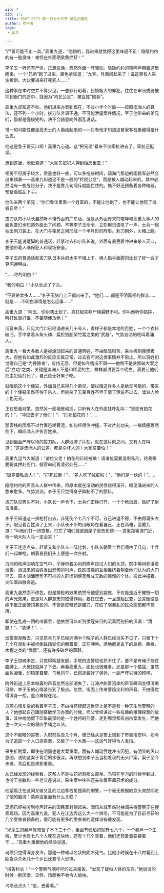 ```yaml
---
aid: 7
zid: 172
title: 0007.0172-第一百七十五节 莫名的骚乱
author: 吹牛者
tags: 
 - 正文

---
```




“尸首可能不止一具。”高重九道，“他娘的，我进来就觉得这里味道不正！隐隐约约的有一股臭味！难怪在外面晒臭鱼烂虾！”

李子玉一听还有尸体，正想说话，忽然外面一阵骚动。隐隐约约的喧哗声朝着这里而来，一个“兄弟”跑了过来，面色紧张道：“九爷，外面闹起来了！说这里有人采生折割，大伙要进来打死犯人……”

这种事在本时空并不算少见，一些罪行昭著，民愤极大的罪犯，往往在审讯或者被押到衙门的途中，就因为“衿民公忿”，被百姓“殴毙”。

高重九却知道不秒。他们进来办案到现在，不过小半个时辰――按照澳洲人的算法，还不到一个小时，拔刀队言语不通，不可能泄露案件情况，至于他带来的弟兄们，那都是懂规矩的。决不会随意向外面乱说话。

惟一的可能性便是高天士的人煽动起来的――只有他才知道这冒家客栈里藏得是什么鬼。

他这是急于要灭口啊！高重九心道。这“把兄弟”看来不仅牵扯进去了，牵扯还挺深。

想到这里，他赶紧道：“大家先把犯人押到柜房里去！”

柜房不但房子较大，质量也好一些，可以多拖些时间，镇海门那边的国民军必然会出来镇暴――高重九知道这不是一般的“衿民公忿”，而是被人煽动起来的。其中必然混有一些危险分子，决不是靠几句呵斥就能拦住的。搞不好还预备着各种暗器，预备着趁乱下手。

他叫来两个弟兄：“你们看住里面一个姓富的，不能让他跑了，也不能让他死了或者自尽！”

拔刀队的小队长虽然听不懂外面的广东话，但是从外面传来的喧哗和高重九等人的面色变幻也知道外面出了问题，不等李子玉命令，立刻用日语吼了一声，士兵一起抽出刺刀装上，在大门与柜房之间形成一个半月形的阵形。刺刀朝外，火帽上膛。

李子玉能说蹩脚的普通话，赶紧过去和小队长说，外面有暴民要冲进来杀人灭口，要他带着人确保犯人和现场安全。

李子玉的普通话和拔刀队日本兵的水平不相上下，俩人指手画脚的比划了好一会才算沟通明白。

“……你的明白？”

“我的明白！”小队长点了下头。

“不要杀太多人……”李子玉脑门上汗都出来了，“他们……都是不明真相的群众……就是……不明白事情是怎么回事……”

高重九道：“阿玉，你别瞎比划了，真打起来非尸横遍野不可。你叫他听你指挥，叫打谁就打谁，不要随便放枪！”

话音未落，只见大门口已经涌进来几十号人，看样子都是本地的百姓，一个个衣衫破旧，手中拿着从柴火棒、扁担到船桨竹篙之类的“武器”，气势汹汹的吼叫着涌入。

高重九一看大多数人是被煽动起来的普通百姓，不由暗暗叫苦。采生折割民愤极大，百姓有如此激烈的反应实属正常，过去官府对这类事情并不阻止。所以百姓们觉得自己是“为民除害”，有持无恐。但是如今情况不同――他倒不是贪图破大案之后“立功”之类，关键是澳洲人不是和稀泥的主，样样都讲要弄个明白。真要让他们把主犯给打死了，自己绝无好果子吃。

就眼前这十个倭寇，外加自己来得几个弟兄，要拦阻这许多人是绝无可能的，带来的十个倭寇虽然不惮于杀人，但是杀了无辜百姓不但于情于理说不过去，澳洲人脸上也无光。

正在思量对策，忽然另一面墙壁动摇，只听有人在外面狂呼乱叫：“里面有拍花的！”、“冲进去宰了他们！”、“打死拍花的！”……

那客栈的围墙不过竹篱笆糊黄泥，如何经得住冲撞，不过片刻功夫，一堵墙便轰然倒下，瞬间涌入许多百姓来。

见到里面严阵以待的拔刀队，人群迟滞了片刻。就在这片刻之间，又有人在叫道：“这是澳洲人的公差，都是杀坏人的！大家莫要怕！”

高重九运气大喊道：“诸位父老！拍花的已经被擒！请诸位莫要滥用私刑，待我等要将其押赴衙门，候官审问再凌迟处死……”

“衙差要私放人！”、“打死拉倒！”、“差人吃了贼脏啦！”、“他们是一伙的！”……

隐隐约约的声音从人群中传来，将原本就在滚动的民愤烧得滚开，眼见涌进来的人愈来愈多。气势汹汹，李子玉只觉得身子抑制不了的颤抖。

拔刀队见势头不对，小队长一声令下，士兵们击锤打开，一个个枪抵肩，做好了射击准备。

李子玉知道这一排枪打出去，非死伤个七八个不可，自己进退不得，不由得满头大汗。眼见着百姓涌了上来，小队长不断的用眼角在看自己，正在两难，高重九道：“叫他们打一排空枪。打完了咱们就退到屋子里去死顶――这里距镇海门近，枪一响大队人马一定会来！”

李子玉连连点头，赶紧又和小队长一阵比划，小队长朝着士兵们嘀咕了几句，士兵们一起举枪，朝着暴民们头上便是一次齐射。

沉闷的枪声回响在空气中，子弹带着尖利的啸声掠过人们的头顶，院中瞬间弥漫着烟雾，涌进来的百姓发出恐怖的叫声，跌跌撞撞的互相推挤着朝着他们认为的大门奔去。原本汹涌而势不可挡的人群顷刻便瓦解成无数的惊慌的个体。彼此冲撞着，尖叫着四散奔逃。

高重九虽然面不改色，但是排枪的效果依然令他感到震撼，不仅是是近乎摧毁一切的声光效果，更是对人群意志的威慑作用。要在过去，一旦激起民变，公差衙役是绝不敢正面硬顶暴民的。不管是皮鞭还是腰刀，在红了眼暴乱的民众面前都不顶用。

即使在乱成一团的喧嚣里，他依然可以听到倭寇头目的沉着而别扭的汉语：“清膛！”、“装弹！”……

烟雾渐渐散去，只见原本几乎已经拥满半个院子的人群已经消失不见了，只留下十几个在混乱中被挤倒踩踏受伤的倒霉蛋，正在呻吟。满地都是丢下的扁担、柴棒、木棍之类的“武器”，还有许多破烂的草鞋。

李子玉惊魂未定，只觉得两腿发颤，手软的连警棍也抓不住了，要不是有绳子挂在胳膊上，大概找就掉了下去。再看高重九，面色也很难看。还是那十个倭寇，虽然面色凝重，却镇定自若，鸟枪斜举，已然是装好了弹药，一副严阵以待的模样。

院外街道上原本喧嚣的声音忽然全部消失了，江涛冲刷着河岸的声音瞬间变得清晰可辨，李子玉的心情紧张到了极点。忽然，街面上传来警笛尖利的声音。不由得觉得浑身一松，差点瘫软在地。

乌项心情复杂的看着李子玉，不由得怀疑起这世界上是不是有一种天生当警察的人？他想起自己跟随慕敏学习办案的时候，师父曾经讲过一些有趣的推理探案的故事，其中给他留下印象最深的是一个姓柯的刑警，走到哪里都有凶杀案发生，而他也一次又一次的将凶手绳之以法。

这个不起眼的巡警，入职前后没几个月，便已经从巡警上调到了市局治安科，如今为了追踪一个人口拐卖案，又破了一个大案――这运气好得令人发指。

采生折割案，即使在明国也是大案重案，而有人煽动百姓冲击囚犯，有明显的灭口意图，说明这案子背后的水很深。再联想到李子玉当初发现的无头尸案，案子至今未破，背后也是黑影重重。

从已经发现的线索看，这帮人不是拍花折割那么简单。乌项在学习的时候学到过，也听王兆敏和一些老公差说过，采生案中往往还夹杂着巫蛊邪术的成分。

他望着正在这间又破又乱的江边客栈里搜索的刑警，一个毫无根据的念头突然闯进了他的脑海：莫非这里面有什么关联？

现场已经被听到枪声赶来的国民军封锁起来。闻讯从城里临时抽调来得警察正在搜索现场。因为高重九说，犯人在江边弄这么大一个排场，不可能是为了目前寻获的几个受害者预备的，很可能有更多的受害者的遗体没有被发现。

“光采生的葫芦就预备了不下二十个，里面有琥珀的就有七八个，一个葫芦一个生魂，至少也有七八个人死在这块地，还有十几个空着，他们还预备着要接着干……”高重九根据他的经验说道。

乌项只觉得浑身发冷，那是一种难以名状的阴冷死气。比他小时候在十八村看到土匪当众杀死几十个乡民还要令人恐惧。

“报告科长！”一个警察气喘吁吁的过来报告，“发现了疑似人体的东西。”他说话的时候一脸厌憎。显然，场面绝不会令人愉快。

乌项点点头：“走，去看看。”



